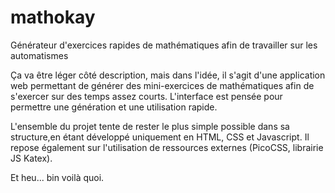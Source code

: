 # mathokay
Générateur d'exercices rapides de mathématiques afin de travailler sur les automatismes

Ça va être léger côté description, mais dans l'idée, il s'agit d'une application web permettant de générer des mini-exercices de mathématiques afin de s'exercer sur des temps assez courts. L'interface est pensée pour permettre une génération et une utilisation rapide.

L'ensemble du projet tente de rester le plus simple possible dans sa structure,en étant développé uniquement en HTML, CSS et Javascript.
Il repose également sur l'utilisation de ressources externes (PicoCSS, librairie JS Katex).

Et heu... bin voilà quoi.

